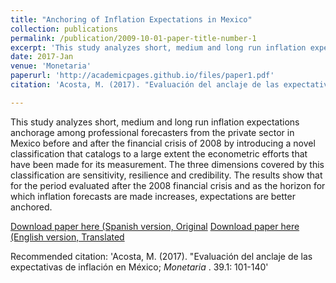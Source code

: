 ```yaml
---
title: "Anchoring of Inflation Expectations in Mexico"
collection: publications
permalink: /publication/2009-10-01-paper-title-number-1
excerpt: 'This study analyzes short, medium and long run inflation expectations anchorage among professional forecasters from the private sector in Mexico before and after the financial crisis of 2008 by introducing a novel classification that catalogs to a large extent the econometric efforts that have been made for its measurement. The three dimensions covered by this classification are sensitivity, resilience and credibility. The results show that for the period evaluated after the 2008 financial crisis and as the horizon for which inflation forecasts are made increases, expectations are better anchored.'
date: 2017-Jan
venue: 'Monetaria'
paperurl: 'http://academicpages.github.io/files/paper1.pdf'
citation: 'Acosta, M. (2017). "Evaluación del anclaje de las expectativas de inflación en México; <i> Monetaria </i>. 39.1: 101-140'

---
```

This study analyzes short, medium and long run inflation expectations anchorage among professional forecasters from the private sector in Mexico before and after the financial crisis of 2008 by introducing a novel classification that catalogs to a large extent the econometric efforts that have been made for its measurement. The three dimensions covered by this classification are sensitivity, resilience and credibility. The results show that for the period evaluated after the 2008 financial crisis and as the horizon for which inflation forecasts are made increases, expectations are better anchored.

[Download paper here (Spanish version, Original](https://www.cemla.org/PDF/monetaria/PUB_MON_XXXIX-01-03.pdf)
[Download paper here (English version, Translated](https://www.cemla.org/PDF/monetaria/PUB-MON-V-01-03.pdf)

Recommended citation: 'Acosta, M. (2017). "Evaluación del anclaje de las expectativas de inflación en México; <i> Monetaria </i>. 39.1: 101-140'
